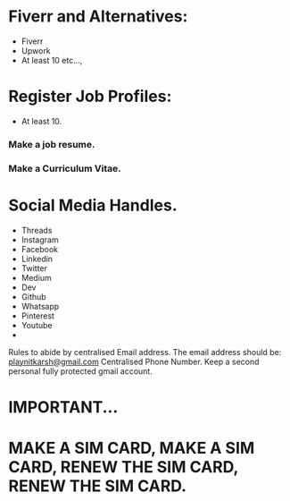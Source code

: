 # Fiverr and Alternatives:
- Fiverr
- Upwork
- At least 10
etc...,

# Register Job Profiles:
- At least 10.

### Make a job resume.
### Make a Curriculum Vitae.

# Social Media Handles.
- Threads
- Instagram
- Facebook
- Linkedin
- Twitter
- Medium
- Dev
- Github
- Whatsapp
- Pinterest
- Youtube
- 

Rules to abide by centralised Email address.
The email address should be: playnitkarsh@gmail.com
Centralised Phone Number.
Keep a second personal fully protected gmail account.


# IMPORTANT...
# MAKE A SIM CARD, MAKE A SIM CARD, RENEW THE SIM CARD, RENEW THE SIM CARD.



